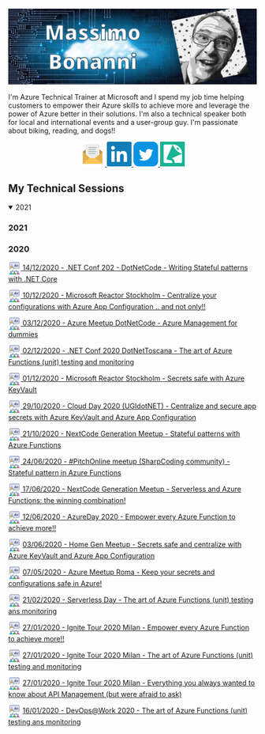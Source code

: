![](https://raw.githubusercontent.com/massimobonanni/massimobonanni/master/images/banner.jpg)

I'm Azure Technical Trainer at Microsoft and I spend my job time helping customers to empower their Azure skills to achieve more and leverage the power of Azure better in their solutions.
I'm also a technical speaker both for local and international events and a user-group guy.
I'm passionate about biking, reading, and dogs!!


<p align="center">
    <a href="mailto:massimo.bonanni@tiscali.it">
        <img width="50" src="https://raw.githubusercontent.com/massimobonanni/massimobonanni/master/images/mail.svg"/>
    </a>
    <a href="https://www.linkedin.com/in/massimobonanni/">
        <img width="50" src="https://raw.githubusercontent.com/massimobonanni/massimobonanni/master/images/linkedin.svg">
    </a>
    <a href="https://twitter.com/massimobonanni">
        <img width="50" src="https://raw.githubusercontent.com/massimobonanni/massimobonanni/master/images/twitter.svg">
    </a>
    <a href="https://sessionize.com/massimo-bonanni/">
        <img width="50" src="https://raw.githubusercontent.com/massimobonanni/massimobonanni/master/images/sessionize.png">
    </a>
</p>

## My Technical Sessions

<details open>
  <summary>2021</summary>
  
  ### 2021

</details>

### 2020
<p>
<a href="https://github.com/massimobonanni/massimobonanni/blob/master/technicalsessions/20201214.md"> <img width="25" src="https://raw.githubusercontent.com/massimobonanni/massimobonanni/master/images/technicalsessions.svg" style="vertical-align:middle"/> 14/12/2020 - .NET Conf 202 - DotNetCode - Writing Stateful patterns with .NET Core</a>
</p>
<p>
<a href="https://github.com/massimobonanni/massimobonanni/blob/master/technicalsessions/20201210.md"> <img width="25" src="https://raw.githubusercontent.com/massimobonanni/massimobonanni/master/images/technicalsessions.svg" style="vertical-align:middle"/> 10/12/2020 - Microsoft Reactor Stockholm - Centralize your configurations with Azure App Configuration .. and not only!!</a>
</p>
<p>
<a href="https://github.com/massimobonanni/massimobonanni/blob/master/technicalsessions/20201203.md"> <img width="25" src="https://raw.githubusercontent.com/massimobonanni/massimobonanni/master/images/technicalsessions.svg" style="vertical-align:middle"/> 03/12/2020 - Azure Meetup DotNetCode - Azure Management for dummies</a>
</p>
<p>
<a href="https://github.com/massimobonanni/massimobonanni/blob/master/technicalsessions/20201202.md"> <img width="25" src="https://raw.githubusercontent.com/massimobonanni/massimobonanni/master/images/technicalsessions.svg" style="vertical-align:middle"/> 02/12/2020 - .NET Conf 2020 DotNetToscana - The art of Azure Functions (unit) testing and monitoring</a>
</p>
<p>
<a href="https://github.com/massimobonanni/massimobonanni/blob/master/technicalsessions/20201201.md"> <img width="25" src="https://raw.githubusercontent.com/massimobonanni/massimobonanni/master/images/technicalsessions.svg" style="vertical-align:middle"/> 01/12/2020 - Microsoft Reactor Stockholm - Secrets safe with Azure KeyVault</a>
</p>
<p>
<a href="https://github.com/massimobonanni/massimobonanni/blob/master/technicalsessions/20201029.md"> <img width="25" src="https://raw.githubusercontent.com/massimobonanni/massimobonanni/master/images/technicalsessions.svg" style="vertical-align:middle"/> 29/10/2020 - Cloud Day 2020 (UGIdotNET) - Centralize and secure app secrets with Azure KeyVault and Azure App Configuration </a>
</p>
<p>
<a href="https://github.com/massimobonanni/massimobonanni/blob/master/technicalsessions/20201021.md"> <img width="25" src="https://raw.githubusercontent.com/massimobonanni/massimobonanni/master/images/technicalsessions.svg" style="vertical-align:middle"/> 21/10/2020 - NextCode Generation Meetup - Stateful patterns with Azure Functions </a>
</p>
<p>
<a href="https://github.com/massimobonanni/massimobonanni/blob/master/technicalsessions/20200624.md"> <img width="25" src="https://raw.githubusercontent.com/massimobonanni/massimobonanni/master/images/technicalsessions.svg" style="vertical-align:middle"/> 24/06/2020 - #PitchOnline meetup (SharpCoding community) - Stateful pattern in Azure Functions </a>
</p>
<p>
<a href="https://github.com/massimobonanni/massimobonanni/blob/master/technicalsessions/20200617.md"> <img width="25" src="https://raw.githubusercontent.com/massimobonanni/massimobonanni/master/images/technicalsessions.svg" style="vertical-align:middle"/> 17/06/2020 - NextCode Generation Meetup - Serverless and Azure Functions: the winning combination! </a>
</p>
<p>
<a href="https://github.com/massimobonanni/massimobonanni/blob/master/technicalsessions/20200612.md"> <img width="25" src="https://raw.githubusercontent.com/massimobonanni/massimobonanni/master/images/technicalsessions.svg" style="vertical-align:middle"/> 12/06/2020 - AzureDay 2020 - Empower every Azure Function to achieve more!! </a>
</p>
<p>
<img width="25" src="https://raw.githubusercontent.com/massimobonanni/massimobonanni/master/images/technicalsessions.svg" style="vertical-align:middle"/> 
<a href="https://github.com/massimobonanni/massimobonanni/blob/master/technicalsessions/20200603.md"> 03/06/2020 - Home Gen Meetup - Secrets safe and centralize with Azure KeyVault and Azure App Configuration </a>
</p>
<p>
<img width="25" src="https://raw.githubusercontent.com/massimobonanni/massimobonanni/master/images/technicalsessions.svg" style="vertical-align:middle"/> 
<a href="https://github.com/massimobonanni/massimobonanni/blob/master/technicalsessions/20200507.md"> 07/05/2020 - Azure Meetup Roma - Keep your secrets and configurations safe in Azure!</a>
</p>
<p>
<img width="25" src="https://raw.githubusercontent.com/massimobonanni/massimobonanni/master/images/technicalsessions.svg" style="vertical-align:middle"/> 
<a href="https://github.com/massimobonanni/massimobonanni/blob/master/technicalsessions/20200221.md"> 21/02/2020 - Serverless Day - The art of Azure Functions (unit) testing ans monitoring</a>
</p>
<p>
<img width="25" src="https://raw.githubusercontent.com/massimobonanni/massimobonanni/master/images/technicalsessions.svg" style="vertical-align:middle"/> 
<a href="https://github.com/massimobonanni/massimobonanni/blob/master/technicalsessions/20200127-1.md"> 27/01/2020 - Ignite Tour 2020 Milan - Empower every Azure Function to achieve more!!</a>
</p>
<p>
<img width="25" src="https://raw.githubusercontent.com/massimobonanni/massimobonanni/master/images/technicalsessions.svg" style="vertical-align:middle"/> 
<a href="https://github.com/massimobonanni/massimobonanni/blob/master/technicalsessions/20200127-2.md"> 27/01/2020 - Ignite Tour 2020 Milan - The art of Azure Functions (unit) testing and monitoring</a>
</p>
<p>
<img width="25" src="https://raw.githubusercontent.com/massimobonanni/massimobonanni/master/images/technicalsessions.svg" style="vertical-align:middle"/> 
<a href="https://github.com/massimobonanni/massimobonanni/blob/master/technicalsessions/20200127-3.md"> 27/01/2020 - Ignite Tour 2020 Milan - Everything you always wanted to know about API Management (but were afraid to ask)</a>
</p>
<p>
<img width="25" src="https://raw.githubusercontent.com/massimobonanni/massimobonanni/master/images/technicalsessions.svg" style="vertical-align:middle"/> 
<a href="https://github.com/massimobonanni/massimobonanni/blob/master/technicalsessions/20200116.md"> 16/01/2020 - DevOps@Work 2020 - The art of Azure Functions (unit) testing ans monitoring</a>
</p>

